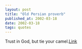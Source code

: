 ```yaml
---
layout: post
title: "Old Persian proverb"
published_at: 2002-03-18
date: 2002-03-18
tags: quotes
---
```


Trust in God, but tie your camel.[Link]()  